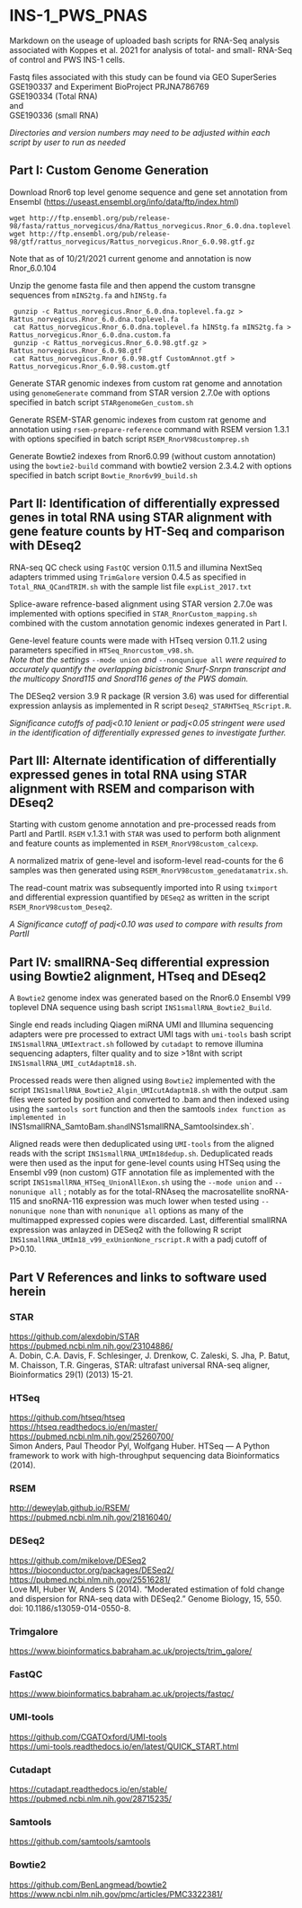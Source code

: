 # INS-1_PWS_PNAS
Markdown on the useage of uploaded bash scripts for RNA-Seq analysis associated with Koppes et al. 2021 for analysis of total- and small- RNA-Seq of control and PWS INS-1 cells.  

Fastq files associated with this study can be found via GEO SuperSeries GSE190337 and Experiment BioProject PRJNA786769  
GSE190334  (Total RNA)  
and  
GSE190336  (small RNA)


*Directories and version numbers may need to be adjusted within each script by user to run as needed*

## Part I: Custom Genome Generation
Download Rnor6 top level genome sequence and gene set annotation from Ensembl (https://useast.ensembl.org/info/data/ftp/index.html)  

    wget http://ftp.ensembl.org/pub/release-98/fasta/rattus_norvegicus/dna/Rattus_norvegicus.Rnor_6.0.dna.toplevel.fa.gz
    wget http://ftp.ensembl.org/pub/release-98/gtf/rattus_norvegicus/Rattus_norvegicus.Rnor_6.0.98.gtf.gz

Note that as of 10/21/2021 current genome and annotation is now Rnor_6.0.104  

Unzip the genome fasta file and then append the custom transgne sequences from `mINS2tg.fa` and `hINStg.fa`

     gunzip -c Rattus_norvegicus.Rnor_6.0.dna.toplevel.fa.gz > Rattus_norvegicus.Rnor_6.0.dna.toplevel.fa
     cat Rattus_norvegicus.Rnor_6.0.dna.toplevel.fa hINStg.fa mINS2tg.fa > Rattus_norvegicus.Rnor_6.0.dna.custom.fa
     gunzip -c Rattus_norvegicus.Rnor_6.0.98.gtf.gz > Rattus_norvegicus.Rnor_6.0.98.gtf
     cat Rattus_norvegicus.Rnor_6.0.98.gtf CustomAnnot.gtf > Rattus_norvegicus.Rnor_6.0.98.custom.gtf
     
Generate STAR genomic indexes from custom rat genome and annotation using `genomeGenerate` command from STAR version 2.7.0e with options specified in batch script `STARgenomeGen_custom.sh`  

Generate RSEM-STAR genomic indexes from custom rat genome and annotation using `rsem-prepare-reference` command with RSEM version 1.3.1 with options specified in batch script `RSEM_RnorV98customprep.sh`  

Generate Bowtie2 indexes from Rnor6.0.99 (without custom annotation) using the `bowtie2-build` command with bowtie2 version 2.3.4.2 with options specified in batch script `Bowtie_Rnor6v99_build.sh`

## Part II: Identification of differentially expressed genes  in total RNA using STAR alignment with gene feature counts by HT-Seq and comparison with DEseq2
RNA-seq QC check using `FastQC` version 0.11.5 and illumina NextSeq adapters trimmed using `TrimGalore` version 0.4.5 as specified in `Total_RNA_QCandTRIM.sh` with the sample list file `expList_2017.txt`  

Splice-aware refrence-based alignment using STAR version 2.7.0e was implemented with options specified in `STAR_RnorCustom_mapping.sh` combined with the custom annotation genomic indexes generated in Part I.

Gene-level feature counts were made with HTseq version 0.11.2 using parameters specified in `HTSeq_Rnorcustom_v98.sh`.  
*Note that the settings* `--mode union` *and* `--nonqunique all` *were required to accurately quantify the overlapping bicistronic Snurf-Snrpn transcript and the multicopy Snord115 and Snord116 genes of the PWS domain.*  

The DESeq2 version 3.9 R package (R version 3.6) was used for differential expression anlaysis as implemented in R script `Deseq2_STARHTSeq_RScript.R`.  

*Significance cutoffs of padj<0.10 lenient or padj<0.05 stringent were used in the identification of differentially expressed genes to investigate further.*

## Part III: Alternate identification of differentially expressed genes in total RNA using STAR alignment with RSEM and comparison with DEseq2
Starting with custom genome annotation and pre-processed reads from PartI and PartII. `RSEM` v.1.3.1 with `STAR` was used to perform both alignment and feature counts as implemented in `RSEM_RnorV98custom_calcexp`.  

A normalized matrix of gene-level and isoform-level read-counts for the 6 samples was then generated using `RSEM_RnorV98custom_genedatamatrix.sh`.  

The read-count matrix was subsequently imported into R using `tximport` and differential expression quantified by `DESeq2` as written in the script `RSEM_RnorV98custom_Deseq2`.  

*A Significance cutoff of padj<0.10 was used to compare with results from PartII*


## Part IV: smallRNA-Seq differential expression using Bowtie2 alignment, HTseq and DEseq2
A `Bowtie2` genome index was generated based on the Rnor6.0 Ensembl V99 toplevel DNA sequence using bash script `INS1smallRNA_Bowtie2_Build`.  

Single end reads including Qiagen miRNA UMI and Illumina sequencing adapters were pre processed to extract UMI tags with `umi-tools` bash script  `INS1smallRNA_UMIextract.sh` followed by `cutadapt` to remove illumina sequencing adapters, filter quality and to size >18nt with script `INS1smallRNA_UMI_cutAdaptm18.sh`.  

Processed reads were then aligned using `Bowtie2` implemented with the script `INS1smallRNA_Bowtie2_Algin_UMIcutAdaptm18.sh` with the output .sam files were sorted by position and converted to .bam and then indexed using using the `samtools sort` function and then the samtools `index function as implemented in `INS1smallRNA_SamtoBam.sh` and `INS1smallRNA_Samtoolsindex.sh`.  

Aligned reads were then deduplicated using `UMI-tools` from the aligned reads with the script `INS1smallRNA_UMIm18dedup.sh`. Deduplicated reads were then used as the input for gene-level counts using HTSeq using the Ensembl v99 (non custom) GTF annotation file as implemented with the script `INS1smallRNA_HTSeq_UnionAllExon.sh` using the `--mode union` and `--nonunique all` ; notably as for the total-RNAseq the macrosatellite snoRNA-115 and snoRNA-116 expression was much lower when tested using `--nonunique none` than with `nonunique all` options as many of the multimapped expressed copies were discarded.  Last, differential smallRNA expression was anlayzed in DESeq2 with the following R script `INS1smallRNA_UMIm18_v99_exUnionNone_rscript.R` with a padj cutoff of P>0.10.





## Part V References and links to software used herein

### STAR
https://github.com/alexdobin/STAR  
https://pubmed.ncbi.nlm.nih.gov/23104886/  
A. Dobin, C.A. Davis, F. Schlesinger, J. Drenkow, C. Zaleski, S. Jha, P. Batut, M. Chaisson, T.R. Gingeras, STAR: ultrafast universal RNA-seq aligner, Bioinformatics 29(1) (2013) 15-21.

### HTSeq
https://github.com/htseq/htseq  
https://htseq.readthedocs.io/en/master/  
https://pubmed.ncbi.nlm.nih.gov/25260700/  
Simon Anders, Paul Theodor Pyl, Wolfgang Huber. HTSeq — A Python framework to work with high-throughput sequencing data Bioinformatics (2014).

### RSEM
http://deweylab.github.io/RSEM/  
https://pubmed.ncbi.nlm.nih.gov/21816040/  


### DESeq2
https://github.com/mikelove/DESeq2  
https://bioconductor.org/packages/DESeq2/  
https://pubmed.ncbi.nlm.nih.gov/25516281/  
Love MI, Huber W, Anders S (2014). “Moderated estimation of fold change and dispersion for RNA-seq data with DESeq2.” Genome Biology, 15, 550. doi: 10.1186/s13059-014-0550-8.    

### Trimgalore
https://www.bioinformatics.babraham.ac.uk/projects/trim_galore/  

### FastQC
https://www.bioinformatics.babraham.ac.uk/projects/fastqc/

### UMI-tools
https://github.com/CGATOxford/UMI-tools  
https://umi-tools.readthedocs.io/en/latest/QUICK_START.html  

### Cutadapt
https://cutadapt.readthedocs.io/en/stable/  
https://pubmed.ncbi.nlm.nih.gov/28715235/  

### Samtools
https://github.com/samtools/samtools  

### Bowtie2
https://github.com/BenLangmead/bowtie2  
https://www.ncbi.nlm.nih.gov/pmc/articles/PMC3322381/  
